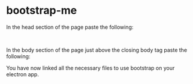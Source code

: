 # bootstrap-me

In the head section of the page paste the following:

<pre>
<link rel="stylesheet" href="node_modules/bootstrap-it/resources/bootstrap.min.css"/>
</pre>

In the body section of the page just above the closing body tag paste the following:

<script src="node_modules/bootstrap-it/resources/jquery-3.3.1.slim.min.js" ></script>
<script src=" node_modules/bootstrap-it/resources/popper.min.js" ></script>
<script src=" node_modules/bootstrap-it/resources/bootstap.min.js" ></script>

You have now linked all the necessary files to use bootstrap on your electron app.
